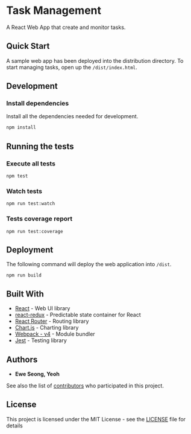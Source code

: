 # Task Management

A React Web App that create and monitor tasks.

## Quick Start

A sample web app has been deployed into the distribution directory. 
To start managing tasks, open up the `/dist/index.html`.

## Development

### Install dependencies

Install all the dependencies needed for development.

```bash
npm install
```

## Running the tests

### Execute all tests

```
npm test
```

### Watch tests

```
npm run test:watch
```

### Tests coverage report

```
npm run test:coverage
```

## Deployment

The following command will deploy the web application into `/dist`.

```
npm run build
```

## Built With

* [React](https://reactjs.org/) - Web UI library
* [react-redux](https://github.com/reduxjs/react-redux?files=1) - Predictable state container for React
* [React Router](https://reacttraining.com/react-router/web/guides/philosophy) - Routing library
* [Chart.js](https://www.chartjs.org/) - Charting library
* [Webpack - v4](https://webpack.js.org/) - Module bundler
* [Jest](https://facebook.github.io/jest/) - Testing library

## Authors

* **Ewe Seong, Yeoh**

See also the list of [contributors](https://github.com/eweseong/task-manager/graphs/contributors) who participated in this project.

## License

This project is licensed under the MIT License - see the [LICENSE](LICENSE) file for details
